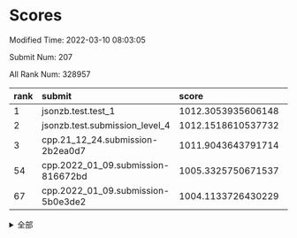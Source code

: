 # Scores

Modified Time: 2022-03-10 08:03:05

Submit Num: 207

All Rank Num: 328957

| rank |               submit               |       score        |       sigma        | pk_num |
| :--- | :--------------------------------- | :----------------- | :----------------- | :----- |
| 1    | jsonzb.test.test_1                 | 1012.3053935606148 | 0.7629842778128746 | 6360   |
| 2    | jsonzb.test.submission_level_4     | 1012.1518610537732 | 0.7948923760901577 | 6352   |
| 3    | cpp.21_12_24.submission-2b2ea0d7   | 1011.9043643791714 | 0.7763126190975    | 6360   |
| 54   | cpp.2022_01_09.submission-816672bd | 1005.3325750671537 | 0.7051388455648536 | 6360   |
| 67   | cpp.2022_01_09.submission-5b0e3de2 | 1004.1133726430229 | 0.7216517445797729 | 6360   |


<details>
<summary>全部</summary>

| rank |                 submit                 |       score        |       sigma        | pk_num |
| :--- | :------------------------------------- | :----------------- | :----------------- | :----- |
| 1    | jsonzb.test.test_1                     | 1012.3053935606148 | 0.7629842778128746 | 6360   |
| 2    | jsonzb.test.submission_level_4         | 1012.1518610537732 | 0.7948923760901577 | 6352   |
| 3    | cpp.21_12_24.submission-2b2ea0d7       | 1011.9043643791714 | 0.7763126190975    | 6360   |
| 4    | gobigger.level_3.submission_level_3_5  | 1011.6414522856057 | 0.7893832049015101 | 6349   |
| 5    | gobigger.level_3.submission_level_3_46 | 1011.5339192450683 | 0.7656787208886124 | 6356   |
| 6    | gobigger.level_3.submission_level_3_28 | 1011.2608777145206 | 0.7597765073551629 | 6357   |
| 7    | gobigger.level_3.submission_level_3_25 | 1010.9549697151234 | 0.7774777396708819 | 6356   |
| 8    | gobigger.level_3.submission_level_3_0  | 1010.905907871883  | 0.7534015154446185 | 6356   |
| 9    | gobigger.level_3.submission_level_3_17 | 1010.7710341748725 | 0.7650713154058814 | 6358   |
| 10   | gobigger.level_3.submission_level_3_16 | 1010.5879755942257 | 0.7545513537325186 | 6358   |
| 11   | gobigger.level_3.submission_level_3_43 | 1010.5573202297057 | 0.7601770399330628 | 6357   |
| 12   | gobigger.level_3.submission_level_3_1  | 1010.4909906310561 | 0.7624008994116444 | 6354   |
| 13   | gobigger.level_3.submission_level_3_37 | 1010.4765419604493 | 0.7675320573011789 | 6360   |
| 14   | gobigger.level_3.submission_level_3_36 | 1010.3919582423499 | 0.7478653406422611 | 6358   |
| 15   | gobigger.level_3.submission_level_3_23 | 1010.3268323742298 | 0.7602091896194814 | 6355   |
| 16   | gobigger.level_3.submission_level_3_24 | 1010.2841947518224 | 0.7837065295457518 | 6355   |
| 17   | gobigger.level_3.submission_level_3_9  | 1010.276504391546  | 0.7507581680456582 | 6359   |
| 18   | gobigger.level_3.submission_level_3_4  | 1010.266322710852  | 0.7716723373044768 | 6357   |
| 19   | gobigger.level_3.submission_level_3_31 | 1010.2109764112645 | 0.7431840326273683 | 6351   |
| 20   | gobigger.level_3.submission_level_3_20 | 1010.1987464590688 | 0.7696443770644454 | 6354   |
| 21   | gobigger.level_3.submission_level_3_39 | 1010.1950759435692 | 0.7723246965994953 | 6355   |
| 22   | gobigger.level_3.submission_level_3_13 | 1010.12614537658   | 0.7490207495713621 | 6351   |
| 23   | gobigger.level_3.submission_level_3_14 | 1010.1002943923319 | 0.7808340015361016 | 6355   |
| 24   | gobigger.level_3.submission_level_3_15 | 1010.0374536056161 | 0.7760829655651397 | 6361   |
| 25   | gobigger.level_3.submission_level_3_27 | 1010.032897766237  | 0.7496578160391946 | 6357   |
| 26   | gobigger.level_3.submission_level_3_6  | 1009.9798521137141 | 0.7625560702281974 | 6356   |
| 27   | gobigger.level_3.submission_level_3_29 | 1009.9321734537737 | 0.7515698173142286 | 6356   |
| 28   | gobigger.level_3.submission_level_3_45 | 1009.9177858691893 | 0.7715879340427418 | 6358   |
| 29   | gobigger.level_3.submission_level_3_49 | 1009.8330239766177 | 0.7381209511982589 | 6353   |
| 30   | gobigger.level_3.submission_level_3_12 | 1009.7966309866551 | 0.7594738574432615 | 6356   |
| 31   | gobigger.level_3.submission_level_3_21 | 1009.7814938654492 | 0.7636222001324635 | 6359   |
| 32   | gobigger.level_3.submission_level_3_19 | 1009.7468893112073 | 0.7497410006217393 | 6356   |
| 33   | gobigger.level_3.submission_level_3_22 | 1009.6917697616622 | 0.7537775787702617 | 6354   |
| 34   | gobigger.level_3.submission_level_3_33 | 1009.6263285073903 | 0.7675048779633281 | 6353   |
| 35   | gobigger.level_3.submission_level_3_47 | 1009.5893460116648 | 0.7426276940401927 | 6360   |
| 36   | gobigger.level_3.submission_level_3_10 | 1009.582593681205  | 0.7520888313314479 | 6355   |
| 37   | gobigger.level_3.submission_level_3_32 | 1009.4394691597092 | 0.7637126177515713 | 6359   |
| 38   | gobigger.level_3.submission_level_3_2  | 1009.4313335186695 | 0.7747630925484653 | 6360   |
| 39   | gobigger.level_3.submission_level_3_44 | 1009.4099235896482 | 0.7524732825900485 | 6353   |
| 40   | gobigger.level_3.submission_level_3_41 | 1009.3982040186161 | 0.7499632217539799 | 6359   |
| 41   | gobigger.level_3.submission_level_3_40 | 1009.3183980090571 | 0.754757786803829  | 6356   |
| 42   | gobigger.level_3.submission_level_3_35 | 1009.2888462388522 | 0.7434195009206355 | 6355   |
| 43   | gobigger.level_3.submission_level_3_18 | 1009.2547662594994 | 0.7540307131352617 | 6357   |
| 44   | gobigger.level_3.submission_level_3_48 | 1009.2110576728131 | 0.7612084132515876 | 6351   |
| 45   | gobigger.level_3.submission_level_3_26 | 1009.1596472947439 | 0.741260774136941  | 6356   |
| 46   | gobigger.level_3.submission_level_3_38 | 1009.1228634311789 | 0.7459429875835523 | 6359   |
| 47   | gobigger.level_3.submission_level_3_30 | 1009.0379856126926 | 0.7411994027642748 | 6359   |
| 48   | gobigger.level_3.submission_level_3_8  | 1008.8750840710131 | 0.7513450479046091 | 6357   |
| 49   | gobigger.level_3.submission_level_3_3  | 1008.7042633413033 | 0.7477746892445516 | 6350   |
| 50   | gobigger.level_3.submission_level_3_7  | 1008.7010463017535 | 0.7463360252161585 | 6361   |
| 51   | gobigger.level_3.submission_level_3_42 | 1008.2277864471515 | 0.7319665100076153 | 6359   |
| 52   | gobigger.level_3.submission_level_3_11 | 1008.2076138640389 | 0.7419014535637554 | 6357   |
| 53   | gobigger.level_3.submission_level_3_34 | 1008.0677446341682 | 0.7314689963682307 | 6356   |
| 54   | cpp.2022_01_09.submission-816672bd     | 1005.3325750671537 | 0.7051388455648536 | 6360   |
| 55   | gobigger.level_1.submission_level_1_6  | 1005.1614636357675 | 0.7191609819495947 | 6356   |
| 56   | gobigger.level_1.submission_level_1_46 | 1005.1448268963153 | 0.7159355310691385 | 6354   |
| 57   | gobigger.level_1.submission_level_1_19 | 1004.9957669115583 | 0.7164641413392868 | 6356   |
| 58   | gobigger.level_1.submission_level_1_39 | 1004.9637058295892 | 0.7211496689185557 | 6358   |
| 59   | gobigger.level_1.submission_level_1_2  | 1004.8591803771428 | 0.7124245613920899 | 6354   |
| 60   | gobigger.level_1.submission_level_1_16 | 1004.6923093139785 | 0.7195747960702528 | 6360   |
| 61   | gobigger.level_1.submission_level_1_10 | 1004.6654344714796 | 0.7374512768849396 | 6354   |
| 62   | gobigger.level_1.submission_level_1_26 | 1004.4307711290592 | 0.7157197702172682 | 6352   |
| 63   | gobigger.level_1.submission_level_1_12 | 1004.3437607418855 | 0.7141428212074318 | 6356   |
| 64   | gobigger.level_1.submission_level_1_41 | 1004.205392159211  | 0.7212203898881298 | 6355   |
| 65   | gobigger.level_1.submission_level_1_11 | 1004.1471914232706 | 0.7137057067632016 | 6358   |
| 66   | gobigger.level_1.submission_level_1_4  | 1004.1134810408471 | 0.7108699349120393 | 6356   |
| 67   | cpp.2022_01_09.submission-5b0e3de2     | 1004.1133726430229 | 0.7216517445797729 | 6360   |
| 68   | gobigger.level_1.submission_level_1_48 | 1004.0109079081351 | 0.7132586599430372 | 6356   |
| 69   | gobigger.level_1.submission_level_1_18 | 1004.0073077170427 | 0.7120734082812604 | 6354   |
| 70   | gobigger.level_1.submission_level_1_7  | 1003.9976226784546 | 0.7109549700705057 | 6360   |
| 71   | gobigger.level_1.submission_level_1_9  | 1003.9540597668722 | 0.7071989939994084 | 6359   |
| 72   | gobigger.level_1.submission_level_1_32 | 1003.9396626329278 | 0.7156165059714235 | 6357   |
| 73   | gobigger.level_1.submission_level_1_13 | 1003.9224575763578 | 0.7167333775391739 | 6357   |
| 74   | gobigger.level_1.submission_level_1_38 | 1003.8970695880599 | 0.7190304933258154 | 6361   |
| 75   | gobigger.level_1.submission_level_1_37 | 1003.8188104372139 | 0.7183959534828157 | 6354   |
| 76   | gobigger.level_1.submission_level_1_29 | 1003.8185290703933 | 0.7101006587716236 | 6353   |
| 77   | gobigger.level_1.submission_level_1_21 | 1003.7947642447722 | 0.7068590831138483 | 6354   |
| 78   | gobigger.level_1.submission_level_1_20 | 1003.7182122033652 | 0.709735213724339  | 6361   |
| 79   | gobigger.level_1.submission_level_1_33 | 1003.5711406222501 | 0.7073538547547298 | 6355   |
| 80   | gobigger.level_1.submission_level_1_5  | 1003.5498673741852 | 0.7161380078961194 | 6353   |
| 81   | gobigger.level_1.submission_level_1_31 | 1003.4502418960066 | 0.7143702129775349 | 6359   |
| 82   | gobigger.level_1.submission_level_1_45 | 1003.4066509406051 | 0.7220723409597738 | 6360   |
| 83   | gobigger.level_1.submission_level_1_34 | 1003.3794651488918 | 0.718820938845833  | 6360   |
| 84   | gobigger.level_1.submission_level_1_27 | 1003.3661021655543 | 0.7194973462273319 | 6354   |
| 85   | gobigger.level_1.submission_level_1_35 | 1003.2447164571814 | 0.7071029983482199 | 6355   |
| 86   | gobigger.level_1.submission_level_1_42 | 1003.2153487047368 | 0.7094244360080476 | 6354   |
| 87   | gobigger.level_1.submission_level_1_47 | 1003.1667455715042 | 0.7205152382715477 | 6357   |
| 88   | gobigger.level_1.submission_level_1_43 | 1003.158641222883  | 0.7075786119357453 | 6354   |
| 89   | gobigger.level_1.submission_level_1_15 | 1003.1359606245527 | 0.7176987016473529 | 6358   |
| 90   | gobigger.level_1.submission_level_1_28 | 1003.1279400501465 | 0.7175867765905324 | 6360   |
| 91   | gobigger.level_1.submission_level_1_8  | 1003.0713039477939 | 0.7216265288885307 | 6359   |
| 92   | gobigger.level_1.submission_level_1_14 | 1003.0386480915284 | 0.7110108293208561 | 6357   |
| 93   | gobigger.level_1.submission_level_1_49 | 1002.8223263150951 | 0.7080265072789668 | 6361   |
| 94   | gobigger.level_1.submission_level_1_17 | 1002.7399113494704 | 0.7111371547830014 | 6358   |
| 95   | gobigger.level_1.submission_level_1_0  | 1002.706214365706  | 0.7062333540162438 | 6357   |
| 96   | gobigger.level_1.submission_level_1_40 | 1002.6981073101928 | 0.7179807032637668 | 6358   |
| 97   | gobigger.level_1.submission_level_1_1  | 1002.6479535865494 | 0.7090734460720809 | 6356   |
| 98   | gobigger.level_1.submission_level_1_36 | 1002.595013200283  | 0.7164099529664373 | 6356   |
| 99   | gobigger.level_1.submission_level_1_22 | 1002.5231333017483 | 0.7135904322501693 | 6357   |
| 100  | gobigger.level_1.submission_level_1_30 | 1002.4799272280193 | 0.6969621628973836 | 6361   |
| 101  | gobigger.level_1.submission_level_1_44 | 1002.3290726545059 | 0.7191157437745257 | 6361   |
| 102  | gobigger.level_1.submission_level_1_24 | 1002.2992250100409 | 0.7119965455331931 | 6363   |
| 103  | gobigger.level_1.submission_level_1_23 | 1002.2512292063037 | 0.7023511400742509 | 6357   |
| 104  | gobigger.level_1.submission_level_1_25 | 1001.9823478072564 | 0.7095702967927721 | 6359   |
| 105  | gobigger.level_1.submission_level_1_3  | 1001.4416285201651 | 0.7190281943262362 | 6357   |
| 106  | gobigger.random.submission_random_11   | 997.283174798711   | 0.7007485431217804 | 6358   |
| 107  | gobigger.random.submission_random_38   | 996.9341925852498  | 0.7079065478841396 | 6346   |
| 108  | gobigger.random.submission_random_13   | 996.856356489623   | 0.7125509041600422 | 6358   |
| 109  | gobigger.random.submission_random_8    | 996.8083612350338  | 0.7032528778859838 | 6356   |
| 110  | gobigger.random.submission_random_35   | 996.683062007291   | 0.727153167605922  | 6356   |
| 111  | gobigger.random.submission_random_6    | 996.6343239632824  | 0.7119939793435108 | 6359   |
| 112  | gobigger.random.submission_random_7    | 996.6273613164799  | 0.7113713232224387 | 6354   |
| 113  | gobigger.random.submission_random_18   | 996.6171243452594  | 0.7060814747644565 | 6362   |
| 114  | gobigger.random.submission_random_23   | 996.6071512624077  | 0.7182076448239341 | 6364   |
| 115  | gobigger.random.submission_random_26   | 996.5832761050036  | 0.7025489795470795 | 6357   |
| 116  | gobigger.random.submission_random_19   | 996.5011137096061  | 0.6952190503506598 | 6356   |
| 117  | gobigger.random.submission_random_45   | 996.4665490454287  | 0.7074147879989316 | 6360   |
| 118  | gobigger.random.submission_random_46   | 996.4435833175158  | 0.7090706702964739 | 6359   |
| 119  | gobigger.random.submission_random_22   | 996.4384439838483  | 0.7081801325321635 | 6361   |
| 120  | gobigger.random.submission_random_25   | 996.4216015556137  | 0.7067993242333238 | 6356   |
| 121  | gobigger.random.submission_random_5    | 996.3394600146514  | 0.719102402065643  | 6359   |
| 122  | gobigger.random.submission_random_48   | 996.2768539886231  | 0.7031425935397745 | 6357   |
| 123  | gobigger.random.submission_random_4    | 996.2660990081375  | 0.7033623970112672 | 6364   |
| 124  | gobigger.random.submission_random_47   | 996.2140775718174  | 0.7079774742512172 | 6357   |
| 125  | gobigger.random.submission_random_30   | 996.1558784941057  | 0.7206165260990862 | 6356   |
| 126  | gobigger.random.submission_random_49   | 996.1510043556781  | 0.7162058913713856 | 6356   |
| 127  | gobigger.random.submission_random_16   | 996.1139910521861  | 0.7019719398589301 | 6360   |
| 128  | gobigger.random.submission_random_17   | 996.071258575415   | 0.7056607007289234 | 6356   |
| 129  | gobigger.random.submission_random_36   | 996.0070630055524  | 0.7141184190193441 | 6357   |
| 130  | gobigger.random.submission_random_42   | 995.9736333561848  | 0.713943376151435  | 6354   |
| 131  | gobigger.random.submission_random_32   | 995.9591598639485  | 0.7142223738097364 | 6360   |
| 132  | gobigger.random.submission_random_12   | 995.9506887078998  | 0.7103370079901398 | 6357   |
| 133  | gobigger.random.submission_random_44   | 995.9505563517961  | 0.7020047852931045 | 6355   |
| 134  | gobigger.random.submission_random_27   | 995.9036609370816  | 0.7215256631072863 | 6361   |
| 135  | gobigger.random.submission_random_14   | 995.8409369630724  | 0.7133113990950594 | 6361   |
| 136  | gobigger.random.submission_random_34   | 995.8087272109767  | 0.7352862795595871 | 6360   |
| 137  | gobigger.random.submission_random_39   | 995.7591592755574  | 0.6987243659676823 | 6358   |
| 138  | gobigger.random.submission_random_24   | 995.6205496752249  | 0.7193884799670823 | 6357   |
| 139  | gobigger.random.submission_random_33   | 995.5716335784357  | 0.703755963304014  | 6358   |
| 140  | gobigger.random.submission_random_40   | 995.5686475073663  | 0.7012947855942567 | 6358   |
| 141  | gobigger.random.submission_random_20   | 995.5544244265138  | 0.7202424830836583 | 6358   |
| 142  | gobigger.random.submission_random_3    | 995.5226981263613  | 0.7160394117148939 | 6355   |
| 143  | gobigger.random.submission_random_43   | 995.5158768300394  | 0.7003020175914476 | 6358   |
| 144  | gobigger.random.submission_random_31   | 995.5029552352285  | 0.6972992390390239 | 6355   |
| 145  | gobigger.random.submission_random_0    | 995.4950068739101  | 0.708814362246496  | 6357   |
| 146  | gobigger.random.submission_random_1    | 995.4853082790078  | 0.7183331091419911 | 6353   |
| 147  | gobigger.random.submission_random_2    | 995.4096277574091  | 0.7099249381021314 | 6360   |
| 148  | gobigger.random.submission_random_10   | 995.3768843051478  | 0.7045949718144044 | 6357   |
| 149  | gobigger.random.submission_random_15   | 995.3338349126907  | 0.7316538407996321 | 6361   |
| 150  | gobigger.random.submission_random_29   | 995.2936014293882  | 0.708485989315542  | 6358   |
| 151  | gobigger.random.submission_random_21   | 995.0315110117417  | 0.7131904371827188 | 6355   |
| 152  | gobigger.random.submission_random_37   | 995.0212827974599  | 0.722118551755628  | 6353   |
| 153  | gobigger.random.submission_random_9    | 995.0002924861913  | 0.7049127027049842 | 6355   |
| 154  | gobigger.random.submission_random_41   | 994.935156845918   | 0.7048371711507835 | 6357   |
| 155  | gobigger.random.submission_random_28   | 994.7800099495653  | 0.7109617402410261 | 6357   |
| 156  | gobigger.level_2.submission_level_2_41 | 994.6670153055965  | 0.7387709808532782 | 6360   |
| 157  | gobigger.level_2.submission_level_2_49 | 994.008436559547   | 0.7220793813086401 | 6360   |
| 158  | gobigger.level_2.submission_level_2_44 | 993.929787796103   | 0.732450829943102  | 6353   |
| 159  | gobigger.level_2.submission_level_2_7  | 993.5565411446255  | 0.7225101878481557 | 6356   |
| 160  | gobigger.level_2.submission_level_2_24 | 993.2911444573228  | 0.7339975349839919 | 6357   |
| 161  | gobigger.level_2.submission_level_2_3  | 993.1950651957577  | 0.7307243399982276 | 6358   |
| 162  | gobigger.level_2.submission_level_2_32 | 993.1534542891175  | 0.7416915662470123 | 6357   |
| 163  | gobigger.level_2.submission_level_2_8  | 993.1232382139718  | 0.7418394657075507 | 6355   |
| 164  | gobigger.level_2.submission_level_2_33 | 993.0328299049528  | 0.7442340388714802 | 6349   |
| 165  | gobigger.level_2.submission_level_2_48 | 992.9907875087173  | 0.7270735849467332 | 6352   |
| 166  | gobigger.level_2.submission_level_2_4  | 992.9428518165734  | 0.7418871172255995 | 6351   |
| 167  | gobigger.level_2.submission_level_2_18 | 992.9117512575891  | 0.7449494388568364 | 6357   |
| 168  | gobigger.level_2.submission_level_2_26 | 992.8348982109881  | 0.7384474927368979 | 6357   |
| 169  | gobigger.level_2.submission_level_2_38 | 992.6671993411101  | 0.7466293900068425 | 6357   |
| 170  | gobigger.level_2.submission_level_2_34 | 992.6402979424173  | 0.7365901212474997 | 6358   |
| 171  | gobigger.level_2.submission_level_2_40 | 992.5290173264923  | 0.7339070783280202 | 6355   |
| 172  | gobigger.level_2.submission_level_2_14 | 992.5237277953277  | 0.7501641661365772 | 6359   |
| 173  | gobigger.level_2.submission_level_2_21 | 992.3900537535139  | 0.7515114299303957 | 6359   |
| 174  | gobigger.level_2.submission_level_2_27 | 992.362682572032   | 0.7487173791473741 | 6355   |
| 175  | gobigger.level_2.submission_level_2_12 | 992.2488473415541  | 0.7254353734192138 | 6353   |
| 176  | gobigger.level_2.submission_level_2_31 | 992.2449856136925  | 0.7468258462001918 | 6356   |
| 177  | gobigger.level_2.submission_level_2_30 | 992.2178904300231  | 0.7460314777405296 | 6356   |
| 178  | gobigger.level_2.submission_level_2_10 | 992.1833297342116  | 0.7498668785501273 | 6354   |
| 179  | gobigger.level_2.submission_level_2_1  | 992.1629057074124  | 0.7573458133867672 | 6355   |
| 180  | gobigger.level_2.submission_level_2_6  | 992.1059163255925  | 0.7430069745906456 | 6362   |
| 181  | gobigger.level_2.submission_level_2_36 | 992.1012076108026  | 0.7570432883328373 | 6360   |
| 182  | gobigger.level_2.submission_level_2_22 | 992.0971022305739  | 0.7413364464492214 | 6357   |
| 183  | gobigger.level_2.submission_level_2_9  | 992.0838146721359  | 0.7459617401482032 | 6352   |
| 184  | gobigger.level_2.submission_level_2_45 | 992.076653822618   | 0.7464015804456772 | 6351   |
| 185  | gobigger.level_2.submission_level_2_2  | 992.0691373734778  | 0.7484878276919419 | 6366   |
| 186  | gobigger.level_2.submission_level_2_20 | 991.9298422126953  | 0.7638292850333921 | 6355   |
| 187  | gobigger.level_2.submission_level_2_5  | 991.6560411323666  | 0.758667163506057  | 6353   |
| 188  | gobigger.level_2.submission_level_2_0  | 991.5507071575965  | 0.7532008853677478 | 6353   |
| 189  | gobigger.level_2.submission_level_2_39 | 991.5258709449935  | 0.7779022447152437 | 6359   |
| 190  | gobigger.level_2.submission_level_2_16 | 991.4913021846527  | 0.7410970662427835 | 6354   |
| 191  | gobigger.level_2.submission_level_2_47 | 991.4561784077542  | 0.753520952222237  | 6353   |
| 192  | gobigger.level_2.submission_level_2_23 | 991.2882593983597  | 0.7579369550332554 | 6357   |
| 193  | gobigger.level_2.submission_level_2_17 | 991.2204534106362  | 0.7796976436767522 | 6361   |
| 194  | gobigger.level_2.submission_level_2_35 | 991.0865583200076  | 0.7474100406982601 | 6363   |
| 195  | gobigger.level_2.submission_level_2_43 | 991.0751649052329  | 0.7534045079163058 | 6352   |
| 196  | gobigger.level_2.submission_level_2_19 | 991.0550584843     | 0.7477043597835618 | 6346   |
| 197  | gobigger.level_2.submission_level_2_25 | 990.9198629116464  | 0.7689714464268945 | 6353   |
| 198  | gobigger.level_2.submission_level_2_46 | 990.827415341143   | 0.7587901848220957 | 6358   |
| 199  | gobigger.level_2.submission_level_2_29 | 990.7105641609945  | 0.7565687832654081 | 6356   |
| 200  | gobigger.level_2.submission_level_2_11 | 990.6895726789287  | 0.76709643321829   | 6359   |
| 201  | gobigger.level_2.submission_level_2_37 | 990.6263824444181  | 0.7625311473212292 | 6353   |
| 202  | gobigger.level_2.submission_level_2_42 | 990.5620164327256  | 0.7660518194637733 | 6359   |
| 203  | gobigger.level_2.submission_level_2_13 | 990.454065415627   | 0.760858661648876  | 6354   |
| 204  | gobigger.level_2.submission_level_2_28 | 990.354646677058   | 0.7603115949056181 | 6359   |
| 205  | gobigger.level_2.submission_level_2_15 | 989.8261547201083  | 0.7727355867582109 | 6359   |
| 206  | gobigger.none.submission_none_0        | 977.9651879198151  | 1.244952479134228  | 6357   |
| 207  | gobigger.none.submission_none_1        | 975.9090651243516  | 1.3861060381362593 | 6347   |

</details>